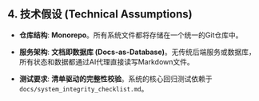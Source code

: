 ## 4. 技术假设 (Technical Assumptions)

- **仓库结构**: **Monorepo**。所有系统文件都将存储在一个统一的Git仓库中。
    
- **服务架构**: **文档即数据库 (Docs-as-Database)**。无传统后端服务或数据库，所有状态和数据都通过AI代理直接读写Markdown文件。
    
- **测试要求**: **清单驱动的完整性校验**。系统的核心回归测试依赖于 `docs/system_integrity_checklist.md`。